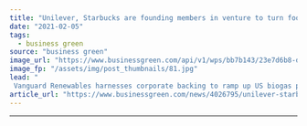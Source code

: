 ```yaml
---
title: "Unilever, Starbucks are founding members in venture to turn food waste into energy"
date: "2021-02-05"
tags: 
  - business green
source: "business green"
image_url: "https://www.businessgreen.com/api/v1/wps/bb7b143/23e7d6b8-da08-42af-8c75-549dde09d4ad/2/VanguardRenewablesADProject-DeerfieldMA-185x114.jpg"
image_fp: "/assets/img/post_thumbnails/81.jpg"
lead: "
 Vanguard Renewables harnesses corporate backing to ramp up US biogas plans ..."
article_url: "https://www.businessgreen.com/news/4026795/unilever-starbucks-founding-members-venture-turn-food-waste-energy"
---
```


---

